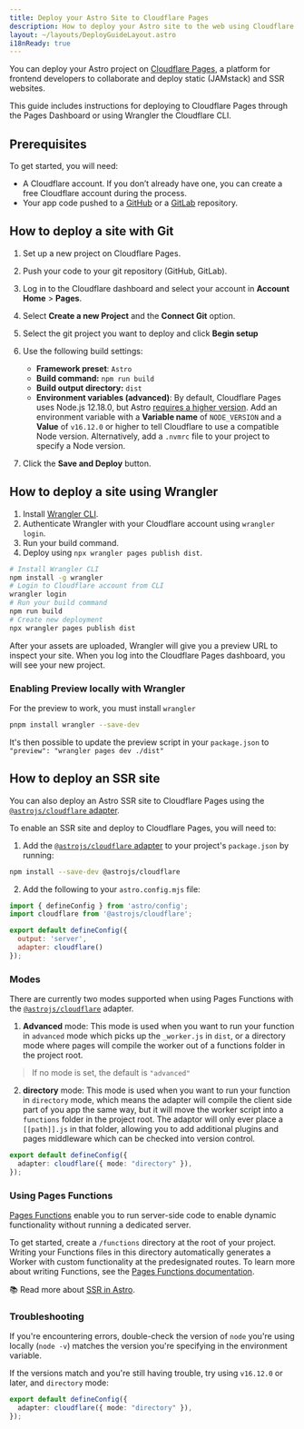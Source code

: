 ```yaml
---
title: Deploy your Astro Site to Cloudflare Pages
description: How to deploy your Astro site to the web using Cloudflare Pages.
layout: ~/layouts/DeployGuideLayout.astro
i18nReady: true
---
```


You can deploy your Astro project on [Cloudflare Pages](https://pages.cloudflare.com/), a platform for frontend developers to collaborate and deploy static (JAMstack) and SSR websites.

This guide includes instructions for deploying to Cloudflare Pages through the Pages Dashboard or using Wrangler the Cloudflare CLI.

## Prerequisites

To get started, you will need:

- A Cloudflare account. If you don’t already have one, you can create a free Cloudflare account during the process.
- Your app code pushed to a [GitHub](https://github.com/) or a [GitLab](https://about.gitlab.com/) repository.

## How to deploy a site with Git

1. Set up a new project on Cloudflare Pages.
2. Push your code to your git repository (GitHub, GitLab).
3. Log in to the Cloudflare dashboard and select your account in **Account Home** > **Pages**.
4. Select **Create a new Project** and the **Connect Git** option.
5. Select the git project you want to deploy and click **Begin setup**
6. Use the following build settings:

    - **Framework preset**: `Astro`
    - **Build command:** `npm run build`
    - **Build output directory:** `dist`
    - **Environment variables (advanced)**: By default, Cloudflare Pages uses Node.js 12.18.0, but Astro [requires a higher version](/en/install/auto/#prerequisites). Add an environment variable with a **Variable name** of `NODE_VERSION` and a **Value** of `v16.12.0` or higher to tell Cloudflare to use a compatible Node version. Alternatively, add a `.nvmrc` file to your project to specify a Node version.

7. Click the **Save and Deploy** button.

## How to deploy a site using Wrangler

1. Install [Wrangler CLI](https://developers.cloudflare.com/workers/wrangler/get-started/).
2. Authenticate Wrangler with your Cloudflare account using `wrangler login`.
3. Run your build command.
4. Deploy using `npx wrangler pages publish dist`.

```bash
# Install Wrangler CLI
npm install -g wrangler
# Login to Cloudflare account from CLI
wrangler login
# Run your build command
npm run build
# Create new deployment
npx wrangler pages publish dist
```

After your assets are uploaded, Wrangler will give you a preview URL to inspect your site. When you log into the Cloudflare Pages dashboard, you will see your new project.

### Enabling Preview locally with Wrangler

For the preview to work, you must install `wrangler`

```bash
pnpm install wrangler --save-dev
```

It's then possible to update the preview script in your `package.json` to `"preview": "wrangler pages dev ./dist"`

## How to deploy an SSR site

You can also deploy an Astro SSR site to Cloudflare Pages using the [`@astrojs/cloudflare` adapter](https://github.com/withastro/astro/tree/main/packages/integrations/cloudflare#readme).

To enable an SSR site and deploy to Cloudflare Pages, you will need to:

1. Add the [`@astrojs/cloudflare` adapter](https://github.com/withastro/astro/tree/main/packages/integrations/cloudflare#readme) to your project's `package.json` by running:

```bash
npm install --save-dev @astrojs/cloudflare
```

2. Add the following to your `astro.config.mjs` file:

```js title="astro.config.mjs" ins={2, 5-6}
import { defineConfig } from 'astro/config';
import cloudflare from '@astrojs/cloudflare';

export default defineConfig({
  output: 'server',
  adapter: cloudflare()
});
```

### Modes

There are currently two modes supported when using Pages Functions with the [`@astrojs/cloudflare`](https://github.com/withastro/astro/tree/main/packages/integrations/cloudflare#readme) adapter. 

1. **Advanced** mode: This mode is used when you want to run your function in `advanced` mode which picks up the `_worker.js` in `dist`, or a directory mode where pages will compile the worker out of a functions folder in the project root.  

> If no mode is set, the default  is `"advanced"`

2. **directory** mode: This mode is used when you want to run your function in `directory` mode, which means the adapter will compile the client side part of you app the same way, but it will move the worker script into a `functions` folder in the project root. The adaptor will only ever place a `[[path]].js` in that folder, allowing you to add additional plugins and pages middleware which can be checked into version control.

```ts title="astro.config.mjs" "directory"
export default defineConfig({
  adapter: cloudflare({ mode: "directory" }),
});
```
### Using Pages Functions

[Pages Functions](https://developers.cloudflare.com/pages/platform/functions/) enable you to run server-side code to enable dynamic functionality without running a dedicated server.

To get started, create a `/functions` directory at the root of your project. Writing your Functions files in this directory automatically generates a Worker with custom functionality at the predesignated routes. To learn more about writing Functions, see the [Pages Functions documentation](https://developers.cloudflare.com/pages/platform/functions/).

📚 Read more about [SSR in Astro](/en/guides/server-side-rendering/).

### Troubleshooting


If you're encountering errors, double-check the version of `node` you're using locally (`node -v`) matches the version you're specifying in the environment variable.

If the versions match and you're still having trouble, try using `v16.12.0` or later, and `directory` mode:
```ts title="astro.config.mjs" "directory"
export default defineConfig({
  adapter: cloudflare({ mode: "directory" }),
});
```
